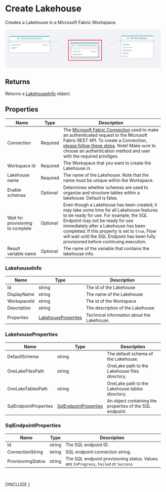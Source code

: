 # Create Lakehouse

Creates a Lakehouse in a Microsoft Fabric Workspace.

![img](../../../../images/flow/create-lakehouse.png)

## Returns
Returns a [LakehouseInfo](#lakehouseinfo) object.

## Properties
| Name          | Type     | Description                             |
|---------------|----------|-----------------------------------------|
| Connection    | Required | The [Microsoft Fabric Connection](./microsoft-fabric-connection.md) used to make an authenticated request to the Microsoft Fabric REST API. To create a Connection, [please follow these steps](./microsoft-fabric-connection.md). Note! Make sure to choose an authentication method and user with the required priviliges.  |
| Workspace Id  | Required | The Workspace that you want to create the Lakehouse in. |
| Lakehouse name | Required | The name of the Lakehouse. Note that the name must be unique within the Workspace.  |
|Enable schemas| Optional | Determines whether schemas are used to organize and structure tables within a lakehouse. Default is false. |
| Wait for provisioning to complete | Optional | Even though a Lakehouse has been created, it may take some time for all Lakehouse features to be ready for use. For example, the SQL Endpoint may not be ready for use immediately after a Lakehouse has been completed. If this property is set to `true`, Flow will wait until the SQL Endpoint has been fully provisioned before continuing execution. |
| Result variable name| Optional | The name of the variable that contains the lakehouse info. |



### LakehouseInfo

| Name               | Type            | Description                |
|--------------------|-----------------|----------------------------|
| Id                 | string          | The id of the Lakehouse    |
| DisplayName        | string          | The name of the Lakehouse  |
| WorkspaceId        | string          | The id of the Workspace    |
| Description        | string          | The description of the Lakehouse   |
| Properties         | [LakehouseProperties](#lakehouseproperties) | Technical information about the Lakehouse.  |

### LakehouseProperties

| Name               | Type            | Description                |
|--------------------|-----------------|----------------------------|
| DefaultSchema      | string          | The default schema of the Lakehouse. |
| OneLakeFilesPath   | string          | OneLake path to the Lakehouse files directory. |
| OneLakeTablesPath  | string          | OneLake path to the Lakehouse tables directory. |
| SqlEndpointProperties | [SqlEndpointProperties](#sqlendpointproperties) | An object containing the properties of the SQL endpoint.|

### SqlEndpointProperties

| Name               | Type            | Description                |
|--------------------|-----------------|----------------------------|
| Id                 | string          | The SQL endpoint ID.       |
| ConnectionString   | string          | SQL endpoint connection string. |
| ProvisioningStatus | string          | The SQL endpoint provisioning status. Values are `InProgress`, `Failed` or `Success` |

<br/>

[!INCLUDE [](./__videos.md)]